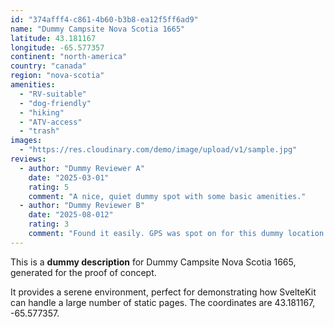 ```yaml
---
id: "374afff4-c861-4b60-b3b8-ea12f5ff6ad9"
name: "Dummy Campsite Nova Scotia 1665"
latitude: 43.181167
longitude: -65.577357
continent: "north-america"
country: "canada"
region: "nova-scotia"
amenities:
  - "RV-suitable"
  - "dog-friendly"
  - "hiking"
  - "ATV-access"
  - "trash"
images:
  - "https://res.cloudinary.com/demo/image/upload/v1/sample.jpg"
reviews:
  - author: "Dummy Reviewer A"
    date: "2025-03-01"
    rating: 5
    comment: "A nice, quiet dummy spot with some basic amenities."
  - author: "Dummy Reviewer B"
    date: "2025-08-012"
    rating: 3
    comment: "Found it easily. GPS was spot on for this dummy location."
---
```


This is a **dummy description** for Dummy Campsite Nova Scotia 1665, generated for the proof of concept.

It provides a serene environment, perfect for demonstrating how SvelteKit can handle a large number of static pages. The coordinates are 43.181167, -65.577357.

